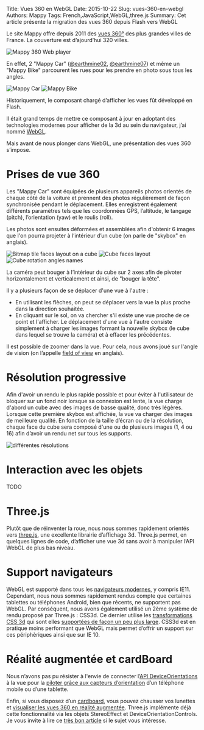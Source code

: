 Title: Vues 360 en WebGL
Date: 2015-10-22
Slug: vues-360-en-webgl
Authors: Mappy
Tags: French,JavaScript,WebGL,three.js
Summary: Cet article présente la migration des vues 360 depuis Flash vers WebGL

Le site Mappy offre depuis 2011 des [vues 360°][1] des plus grandes villes de France.
La couverture est d’ajourd’hui 320 villes.

![Mappy 360 Web player](images/mappy_panorama_web_flash_player.png)

En effet, 2 "Mappy Car" ([@earthmine02][2], [@earthmine07][3]) et même un "Mappy Bike" parcourent les rues pour les prendre en photo sous tous les angles.

![Mappy Car](images/webgl/mappy-car.jpg)
![Mappy Bike](images/webgl/mappy-bike.jpg)

Historiquement, le composant chargé d’afficher les vues fût développé en Flash.

Il était grand temps de mettre ce composant à jour en adoptant des technologies modernes pour afficher de la 3d au sein du navigateur, j’ai nommé [WebGL][4].

Mais avant de nous plonger dans WebGL, une présentation des vues 360 s’impose.

# Prises de vue 360

Les "Mappy Car" sont équipées de plusieurs appareils photos orientés de chaque côté de la voiture et prennent des photos régulièrement de façon synchronisée pendant le déplacement.
Elles enregistrent également différents paramètres tels que les coordonnées GPS, l’altitude, le tangage (pitch), l’orientation (yaw) et le roulis (roll).

Les photos sont ensuites déformées et assemblées afin d'obtenir 6 images que l'on pourra projeter à l’intérieur d’un cube (on parle de "skybox" en anglais).

![Bitmap tile faces layout on a cube](images/panoramic_cube_01.png)
![Cube faces layout](images/panoramic_cube_02.png)
![Cube rotation angles names](images/panoramic_cube_04.png)

La caméra peut bouger à l’intérieur du cube sur 2 axes afin de pivoter horizontalement et verticalement et ainsi, de "bouger la tête".

Il y a plusieurs façon de se déplacer d'une vue à l'autre :
- En utilisant les flèches, on peut se déplacer vers la vue la plus proche dans la direction souhaitée.
- En cliquant sur le sol, on va chercher s'il existe une vue proche de ce point et l'afficher.
Le déplacement d'une vue à l'autre consiste simplement à charger les images formant la nouvelle skybox (le cube dans lequel se trouve la caméra) et à effacer les précédentes.

Il est possible de zoomer dans la vue. Pour cela, nous avons joué sur l'angle de vision (on l’appelle [field of view][5] en anglais). 

# Résolution progressive

Afin d'avoir un rendu le plus rapide possible et pour éviter à l'utilisateur de bloquer sur un fond noir lorsque sa connexion est lente, la vue charge d'abord un cube avec des images de basse qualité, donc très légères.
Lorsque cette première skybox est affichée, la vue va charger des images de meilleure qualité. En fonction de la taille d’écran ou de la résolution, chaque face du cube sera composé d'une ou de plusieurs images (1, 4 ou 16) afin d’avoir un rendu net sur tous les supports.

![différentes résolutions](images/panoramic_cube_03.png)

# Interaction avec les objets

TODO

# Three.js

Plutôt que de réinventer la roue, nous nous sommes rapidement orientés vers [three.js][6], une excellente librairie d’affichage 3d.
Three.js permet, en quelques lignes de code, d’afficher une vue 3d sans avoir à manipuler l’API WebGL de plus bas niveau.

# Support navigateurs

WebGL est supporté dans tous les [navigateurs modernes][7], y compris IE11.
Cependant, nous nous sommes rapidement rendus compte que certaines tablettes ou téléphones Android, bien que récents, ne supportent pas WebGL.
Par conséquent, nous avons également utilisé un 2ème système de rendu proposé par Three.js : CSS3d.
Ce dernier utilise les [transformations CSS 3d][8] qui sont elles [supportées de façon un peu plus large][8].
CSS3d est en pratique moins performant que WebGL mais permet d’offrir un support sur ces périphèriques ainsi que sur IE 10.

# Réalité augmentée et cardBoard

Nous n’avons pas pu résister à l'envie de connecter l’[API DeviceOrientations][11] à la vue pour la [piloter grâce aux capteurs d’orientation][12] d’un téléphone mobile ou d’une tablette.

Enfin, si vous disposez d’un [cardboard][13], vous pouvez chausser vos lunettes et [visualiser les vues 360 en réalité augmentée][14].
Three.js implémente déjà cette fonctionnalité via les objets StereoEffect et DeviceOrientationControls. Je vous invite à lire ce [très bon article][15] si le sujet vous intéresse.

  [1]: http://fr.mappy.com/#/1/M1/TSearch/Sparis/N511.00419,1.74393,2.35107,48.85683/Z7/
  [2]: https://twitter.com/earthmine02
  [3]: https://twitter.com/earthmine07
  [4]: https://developer.mozilla.org/en-US/docs/Web/API/WebGL_API
  [5]: https://en.wikipedia.org/wiki/Field_of_view
  [6]: http://threejs.org/
  [7]: http://caniuse.com/#search=webgl
  [8]: https://developer.mozilla.org/en-US/docs/Web/CSS/transform
  [9]: http://caniuse.com/#feat=transforms3d
  [11]: https://developer.mozilla.org/en-US/docs/Web/API/Detecting_device_orientation
  [12]: /resources/webgl/deviceorientation.html
  [13]: https://www.google.com/get/cardboard/
  [14]: /resources/webgl/cardboard.html
  [15]: http://www.sitepoint.com/bringing-vr-to-web-google-cardboard-three-js/
